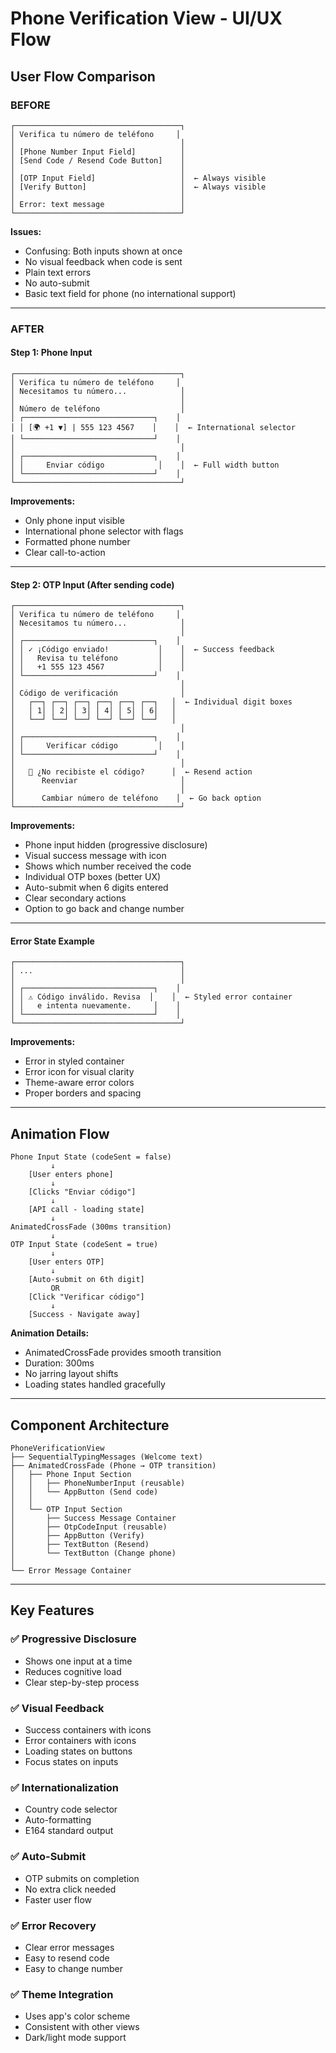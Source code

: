 # Phone Verification View - UI/UX Flow

## User Flow Comparison

### BEFORE
```
┌─────────────────────────────────────┐
│ Verifica tu número de teléfono     │
│                                     │
│ [Phone Number Input Field]          │
│ [Send Code / Resend Code Button]    │
│                                     │
│ [OTP Input Field]                   │  ← Always visible
│ [Verify Button]                     │  ← Always visible
│                                     │
│ Error: text message                 │
└─────────────────────────────────────┘
```

**Issues:**
- Confusing: Both inputs shown at once
- No visual feedback when code is sent
- Plain text errors
- No auto-submit
- Basic text field for phone (no international support)

---

### AFTER

#### Step 1: Phone Input
```
┌─────────────────────────────────────┐
│ Verifica tu número de teléfono     │
│ Necesitamos tu número...            │
│                                     │
│ Número de teléfono                  │
│ ┌─────────────────────────────┐    │
│ │ [🌍 +1 ▼] | 555 123 4567    │    │  ← International selector
│ └─────────────────────────────┘    │
│                                     │
│ ┌─────────────────────────────┐    │
│ │     Enviar código            │    │  ← Full width button
│ └─────────────────────────────┘    │
└─────────────────────────────────────┘
```

**Improvements:**
- Only phone input visible
- International phone selector with flags
- Formatted phone number
- Clear call-to-action

---

#### Step 2: OTP Input (After sending code)
```
┌─────────────────────────────────────┐
│ Verifica tu número de teléfono     │
│ Necesitamos tu número...            │
│                                     │
│ ┌─────────────────────────────┐    │
│ │ ✓ ¡Código enviado!           │    │  ← Success feedback
│ │   Revisa tu teléfono         │    │
│ │   +1 555 123 4567            │    │
│ └─────────────────────────────┘    │
│                                     │
│ Código de verificación              │
│   ┌──┐ ┌──┐ ┌──┐ ┌──┐ ┌──┐ ┌──┐   │  ← Individual digit boxes
│   │ 1│ │ 2│ │ 3│ │ 4│ │ 5│ │ 6│   │
│   └──┘ └──┘ └──┘ └──┘ └──┘ └──┘   │
│                                     │
│ ┌─────────────────────────────┐    │
│ │     Verificar código         │    │
│ └─────────────────────────────┘    │
│                                     │
│   🔄 ¿No recibiste el código?      │  ← Resend action
│      Reenviar                       │
│                                     │
│      Cambiar número de teléfono    │  ← Go back option
└─────────────────────────────────────┘
```

**Improvements:**
- Phone input hidden (progressive disclosure)
- Visual success message with icon
- Shows which number received the code
- Individual OTP boxes (better UX)
- Auto-submit when 6 digits entered
- Clear secondary actions
- Option to go back and change number

---

#### Error State Example
```
┌─────────────────────────────────────┐
│ ...                                 │
│                                     │
│ ┌─────────────────────────────┐    │
│ │ ⚠ Código inválido. Revisa  │    │  ← Styled error container
│ │   e intenta nuevamente.     │    │
│ └─────────────────────────────┘    │
└─────────────────────────────────────┘
```

**Improvements:**
- Error in styled container
- Error icon for visual clarity
- Theme-aware error colors
- Proper borders and spacing

---

## Animation Flow

```
Phone Input State (codeSent = false)
         ↓
    [User enters phone]
         ↓
    [Clicks "Enviar código"]
         ↓
    [API call - loading state]
         ↓
AnimatedCrossFade (300ms transition)
         ↓
OTP Input State (codeSent = true)
         ↓
    [User enters OTP]
         ↓
    [Auto-submit on 6th digit]
         OR
    [Click "Verificar código"]
         ↓
    [Success - Navigate away]
```

**Animation Details:**
- AnimatedCrossFade provides smooth transition
- Duration: 300ms
- No jarring layout shifts
- Loading states handled gracefully

---

## Component Architecture

```
PhoneVerificationView
├── SequentialTypingMessages (Welcome text)
├── AnimatedCrossFade (Phone → OTP transition)
│   ├── Phone Input Section
│   │   ├── PhoneNumberInput (reusable)
│   │   └── AppButton (Send code)
│   │
│   └── OTP Input Section
│       ├── Success Message Container
│       ├── OtpCodeInput (reusable)
│       ├── AppButton (Verify)
│       ├── TextButton (Resend)
│       └── TextButton (Change phone)
│
└── Error Message Container
```

---

## Key Features

### ✅ Progressive Disclosure
- Shows one input at a time
- Reduces cognitive load
- Clear step-by-step process

### ✅ Visual Feedback
- Success containers with icons
- Error containers with icons
- Loading states on buttons
- Focus states on inputs

### ✅ Internationalization
- Country code selector
- Auto-formatting
- E164 standard output

### ✅ Auto-Submit
- OTP submits on completion
- No extra click needed
- Faster user flow

### ✅ Error Recovery
- Clear error messages
- Easy to resend code
- Easy to change number

### ✅ Theme Integration
- Uses app's color scheme
- Consistent with other views
- Dark/light mode support
